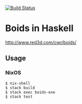 [![Build Status](https://travis-ci.org/tsoding/boids.svg?branch=master)](https://travis-ci.org/tsoding/boids)

# Boids in Haskell

http://www.red3d.com/cwr/boids/

## Usage

### NixOS

    $ nix-shell
    $ stack build
    $ stack exec boids-exe
    $ stack test
